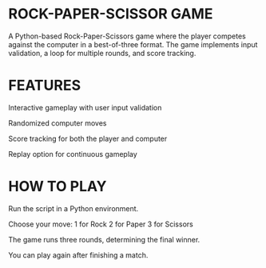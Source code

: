 # ROCK-PAPER-SCISSOR GAME

A Python-based Rock-Paper-Scissors game where the player competes against the computer in a best-of-three format. The game implements input validation, a loop for multiple rounds, and score tracking.

# FEATURES

Interactive gameplay with user input validation

Randomized computer moves

Score tracking for both the player and computer

Replay option for continuous gameplay

# HOW TO PLAY

Run the script in a Python environment.

Choose your move: 1 for Rock 2 for Paper 3 for Scissors

The game runs three rounds, determining the final winner.

You can play again after finishing a match.
